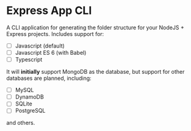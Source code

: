# Express App CLI

A CLI application for generating the folder structure for your NodeJS + Express projects. Includes support for:
- [ ] Javascript (default)
- [ ] Javascript ES 6 (with Babel) 
- [ ] Typescript

It will **initially** support MongoDB as the database, but support for other databases are planned, including:
- [ ] MySQL
- [ ] DynamoDB
- [ ] SQLite
- [ ] PostgreSQL

and others.

